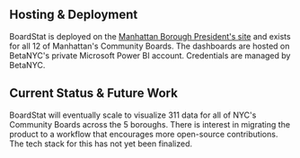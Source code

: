 ## Hosting & Deployment

BoardStat is deployed on the [Manhattan Borough President's site](http://bit.ly/boardstat) and exists for all 12 of Manhattan's Community Boards. The dashboards are hosted on BetaNYC's private Microsoft Power BI account. Credentials are managed by BetaNYC. 

## Current Status & Future Work

BoardStat will eventually scale to visualize 311 data for all of NYC's Community Boards across the 5 boroughs. There is interest in migrating the product to a workflow that encourages more open-source contributions. The tech stack for this has not yet been finalized. 

